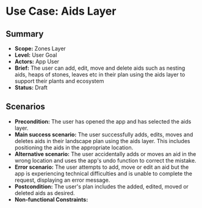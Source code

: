 # Use Case: Aids Layer

## Summary

- **Scope:** Zones Layer
- **Level:** User Goal
- **Actors:** App User
- **Brief:** The user can add, edit, move and delete aids such as nesting aids, heaps of stones, leaves etc in their plan using the aids layer to support their plants and ecosystem
- **Status:** Draft

## Scenarios

- **Precondition:**
  The user has opened the app and has selected the aids layer.
- **Main success scenario:**
  The user successfully adds, edits, moves and deletes aids in their landscape plan using the aids layer. This includes positioning the aids in the appropriate location.
- **Alternative scenario:**
  The user accidentally adds or moves an aid in the wrong location and uses the app's undo function to correct the mistake.
- **Error scenario:**
  The user attempts to add, move or edit an aid but the app is experiencing technical difficulties and is unable to complete the request, displaying an error message.
- **Postcondition:**
  The user's plan includes the added, edited, moved or deleted aids as desired.
- **Non-functional Constraints:**
